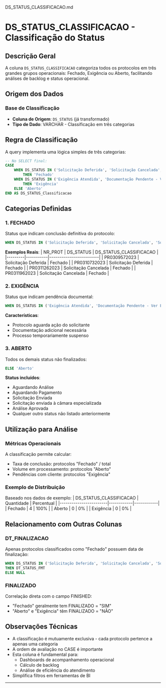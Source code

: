 DS_STATUS_CLASSIFICACAO.md

# DS_STATUS_CLASSIFICACAO - Classificação do Status

## Descrição Geral

A coluna `DS_STATUS_CLASSIFICACAO` categoriza todos os protocolos em três grandes grupos operacionais: Fechado, Exigência ou Aberto, facilitando análises de backlog e status operacional.

## Origem dos Dados

### Base de Classificação
- **Coluna de Origem**: `DS_STATUS` (já transformado)
- **Tipo de Dado**: VARCHAR - Classificação em três categorias

## Regra de Classificação

A query implementa uma lógica simples de três categorias:

```sql
-- No SELECT final:
CASE
    WHEN DS_STATUS IN ('Solicitação Deferida', 'Solicitação Cancelada', 'Solicitação Indeferida') 
        THEN 'Fechado'
    WHEN DS_STATUS IN ('Exigência Atendida', 'Documentação Pendente - Ver Exigências/Observações') 
        THEN 'Exigência'
    ELSE 'Aberto'
END AS DS_STATUS_Classificacao
```

## Categorias Definidas

### 1. FECHADO
Status que indicam conclusão definitiva do protocolo:
```sql
WHEN DS_STATUS IN ('Solicitação Deferida', 'Solicitação Cancelada', 'Solicitação Indeferida')
```

**Exemplos Reais**:
| NR_PROT | DS_STATUS | DS_STATUS_CLASSIFICACAO |
|---------|-----------|-------------------------|
| PR0309572023 | Solicitação Deferida | Fechado |
| PR0310732023 | Solicitação Deferida | Fechado |
| PR0311262023 | Solicitação Cancelada | Fechado |
| PR0311962023 | Solicitação Cancelada | Fechado |

### 2. EXIGÊNCIA
Status que indicam pendência documental:
```sql
WHEN DS_STATUS IN ('Exigência Atendida', 'Documentação Pendente - Ver Exigências/Observações')
```

**Características**:
- Protocolo aguarda ação do solicitante
- Documentação adicional necessária
- Processo temporariamente suspenso

### 3. ABERTO
Todos os demais status não finalizados:
```sql
ELSE 'Aberto'
```

**Status incluídos**:
- Aguardando Análise
- Aguardando Pagamento
- Solicitação Enviada
- Solicitação enviada à câmara especializada
- Análise Aprovada
- Qualquer outro status não listado anteriormente

## Utilização para Análise

### Métricas Operacionais
A classificação permite calcular:
- Taxa de conclusão: protocolos "Fechado" / total
- Volume em processamento: protocolos "Aberto"
- Pendências com cliente: protocolos "Exigência"

### Exemplo de Distribuição
Baseado nos dados de exemplo:
| DS_STATUS_CLASSIFICACAO | Quantidade | Percentual |
|------------------------|------------|------------|
| Fechado | 4 | 100% |
| Aberto | 0 | 0% |
| Exigência | 0 | 0% |

## Relacionamento com Outras Colunas

### DT_FINALIZACAO
Apenas protocolos classificados como "Fechado" possuem data de finalização:
```sql
WHEN DS_STATUS IN ('Solicitação Deferida', 'Solicitação Cancelada', 'Solicitação Indeferida')
THEN DT_STATUS_FMT
ELSE NULL
```

### FINALIZADO
Correlação direta com o campo FINISHED:
- "Fechado" geralmente tem FINALIZADO = "SIM"
- "Aberto" e "Exigência" têm FINALIZADO = "NÃO"

## Observações Técnicas

- A classificação é mutuamente exclusiva - cada protocolo pertence a apenas uma categoria
- A ordem de avaliação no CASE é importante
- Esta coluna é fundamental para:
  - Dashboards de acompanhamento operacional
  - Cálculo de backlog
  - Análise de eficiência do atendimento
- Simplifica filtros em ferramentas de BI

---

